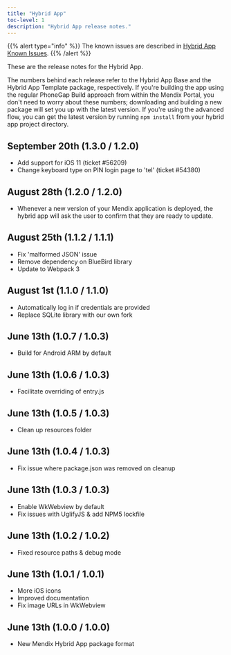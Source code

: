 ```yaml
---
title: "Hybrid App"
toc-level: 1
description: "Hybrid App release notes."
---
```


{{% alert type="info" %}}
The known issues are described in [Hybrid App Known Issues](hybrid-app-known-issues).
{{% /alert %}}

These are the release notes for the Hybrid App.

The numbers behind each release refer to the Hybrid App Base and the Hybrid App Template package, respectively.
If you're building the app using the regular PhoneGap Build approach from within the Mendix Portal, you don't need to worry about these numbers; downloading and building a new package will set you up with the latest version.
If you're using the advanced flow, you can get the latest version by running `npm install` from your hybrid app project directory.

## September 20th (1.3.0 / 1.2.0)

* Add support for iOS 11 (ticket #56209)
* Change keyboard type on PIN login page to 'tel' (ticket #54380)


## August 28th (1.2.0 / 1.2.0)

* Whenever a new version of your Mendix application is deployed, the hybrid app will ask the user to confirm that they are ready to update.


## August 25th (1.1.2 / 1.1.1)

* Fix 'malformed JSON' issue
* Remove dependency on BlueBird library
* Update to Webpack 3


## August 1st (1.1.0 / 1.1.0)

* Automatically log in if credentials are provided
* Replace SQLite library with our own fork


## June 13th (1.0.7 / 1.0.3)

* Build for Android ARM by default


## June 13th (1.0.6 / 1.0.3)

* Facilitate overriding of entry.js


## June 13th (1.0.5 / 1.0.3)

* Clean up resources folder


## June 13th (1.0.4 / 1.0.3)

* Fix issue where package.json was removed on cleanup


## June 13th (1.0.3 / 1.0.3)

* Enable WkWebview by default
* Fix issues with UglifyJS & add NPM5 lockfile


## June 13th (1.0.2 / 1.0.2)

* Fixed resource paths & debug mode


## June 13th (1.0.1 / 1.0.1)

* More iOS icons
* Improved documentation
* Fix image URLs in WkWebview


## June 13th (1.0.0 / 1.0.0)

* New Mendix Hybrid App package format


